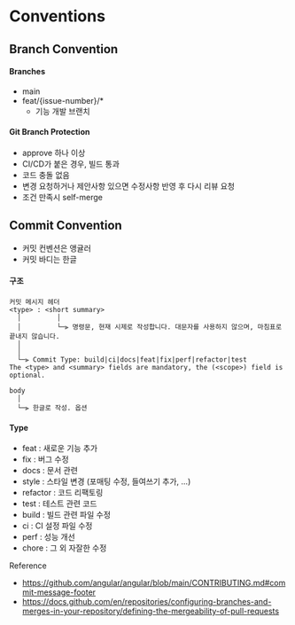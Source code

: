 # Conventions

## Branch Convention

#### Branches
- main
- feat/{issue-number}/*
  - 기능 개발 브랜치

#### Git Branch Protection
- approve 하나 이상 
- CI/CD가 붙은 경우, 빌드 통과
- 코드 충돌 없음
- 변경 요청하거나 제안사항 있으면 수정사항 반영 후 다시 리뷰 요청
- 조건 만족시 self-merge

## Commit Convention
- 커밋 컨벤션은 앵귤러
- 커밋 바디는 한글

#### 구조
```
커밋 메시지 헤더
<type> : <short summary>
  │         │
  │         └─⫸ 명령문, 현재 시제로 작성합니다. 대문자를 사용하지 않으며, 마침표로 끝내지 않습니다.
  │       
  │
  └─⫸ Commit Type: build|ci|docs|feat|fix|perf|refactor|test
The <type> and <summary> fields are mandatory, the (<scope>) field is optional.

body
  │
  └─⫸ 한글로 작성. 옵션
```

#### Type
- feat : 새로운 기능 추가
- fix : 버그 수정
- docs : 문서 관련
- style : 스타일 변경 (포매팅 수정, 들여쓰기 추가, …)
- refactor : 코드 리팩토링
- test : 테스트 관련 코드
- build : 빌드 관련 파일 수정
- ci : CI 설정 파일 수정
- perf : 성능 개선
- chore : 그 외 자잘한 수정


Reference
- https://github.com/angular/angular/blob/main/CONTRIBUTING.md#commit-message-footer
- https://docs.github.com/en/repositories/configuring-branches-and-merges-in-your-repository/defining-the-mergeability-of-pull-requests